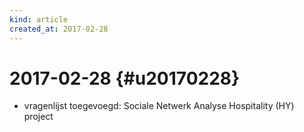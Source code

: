 ```yaml
---
kind: article
created_at: 2017-02-28
---
```


# 2017-02-28 {#u20170228}

* vragenlijst toegevoegd: Sociale Netwerk Analyse Hospitality (HY) project

